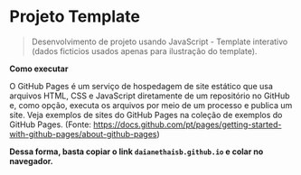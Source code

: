 # Projeto Template

> Desenvolvimento de projeto usando JavaScript - Template interativo (dados ficticios usados apenas para ilustração do template).

**Como executar**

O GitHub Pages é um serviço de hospedagem de site estático que usa arquivos HTML, CSS e JavaScript diretamente de um repositório no GitHub e, como opção, executa os arquivos por meio de um processo e publica um site. Veja exemplos de sites do GitHub Pages na coleção de exemplos do GitHub Pages. (Fonte: https://docs.github.com/pt/pages/getting-started-with-github-pages/about-github-pages)

**Dessa forma, basta copiar o link `daianethaisb.github.io` e colar no navegador.**

